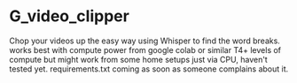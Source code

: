 # G_video_clipper
Chop your videos up the easy way using Whisper to find the word breaks.
works best with compute power from google colab or similar T4+ levels of compute
but might work from some home setups just via CPU, haven't tested yet.
requirements.txt coming as soon as someone complains about it.
